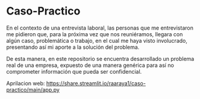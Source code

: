 # Caso-Practico
En el contexto de una entrevista laboral, las personas que me entrevistaron me pidieron que, para la próxima vez que nos reuniéramos, llegara con algún caso, problemática o trabajo, en el cual me haya visto involucrado, presentando así mi aporte a la solución del problema.

De esta manera, en este repositorio se encuentra desarrollado un problema real de una empresa, expuesto de una manera genérica para así no comprometer información que pueda ser confidencial.

Aprilacion web: https://share.streamlit.io/raaraya1/caso-practico/main/app.py
